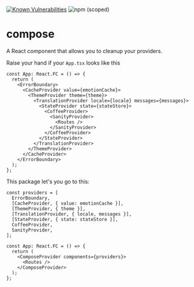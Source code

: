[![Known Vulnerabilities](https://snyk.io/test/github/Evanion/compose/badge.svg)](https://snyk.io/test/github/Evanion/compose)
![npm (scoped)](https://img.shields.io/npm/v/@evanion/compose)

# compose

A React component that allows you to cleanup your providers.

Raise your hand if your `App.tsx` looks like this

```tsx
const App: React.FC = () => {
  return (
    <ErrorBoundary>
      <CacheProvider value={emotionCache}>
        <ThemeProvider theme={theme}>
          <TranslationProvider locale={locale} messages={messages}>
            <StateProvider state={stateStore}>
              <CoffeeProvider>
                <SanityProvider>
                  <Routes />
                </SanityProvider>
              </CoffeeProvider>
            </StateProvider>
          </TranslationProvider>
        </ThemeProvider>
      </CacheProvider>
    </ErrorBoundary>
  );
};
```

This package let's you go to this:

```tsx
const providers = [
  ErrorBoundary,
  [CacheProvider, { value: emotionCache }],
  [ThemeProvider, { theme }],
  [TranslationProvider, { locale, messages }],
  [StateProvider, { state: stateStore }],
  CoffeeProvider,
  SanityProvider,
];

const App: React.FC = () => {
  return (
    <ComposeProvider components={providers}>
      <Routes />
    </ComposeProvider>
  );
};
```
